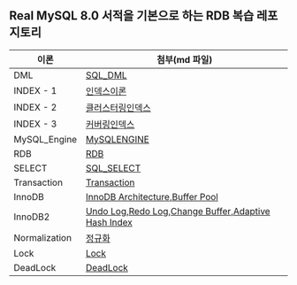 ## Real MySQL 8.0 서적을 기본으로 하는 RDB 복습 레포지토리
| 이론 | 첨부(md 파일) |
| --- | --- |
| DML |[SQL_DML](https://github.com/jinjoo-lab/RDB/blob/main/DML.md)|
| INDEX - 1 |[인덱스이론](https://github.com/jinjoo-lab/RDB/blob/main/INDEX_1.md)|
| INDEX - 2 |[클러스터링인덱스](https://github.com/jinjoo-lab/RDB/blob/main/INDEX_2.md)|
| INDEX - 3 |[커버링인덱스](https://github.com/jinjoo-lab/RDB/blob/main/INDEX_3.md)|
| MySQL_Engine |[MySQLENGINE](https://github.com/jinjoo-lab/RDB/blob/main/MySQL_Engine.md)|
| RDB |[RDB](https://github.com/jinjoo-lab/RDB/blob/main/RDB.md)|
| SELECT |[SQL_SELECT](https://github.com/jinjoo-lab/RDB/blob/main/SELECT.md)|
| Transaction |[Transaction](https://github.com/jinjoo-lab/RDB/blob/main/Transaction.md)|
| InnoDB | [InnoDB Architecture,Buffer Pool](https://github.com/jinjoo-lab/RDB/blob/main/InnoDB.md)|
| InnoDB2 | [Undo Log,Redo Log,Change Buffer,Adaptive Hash Index](https://github.com/jinjoo-lab/RDB/blob/main/InnoDB2.md)|
| Normalization | [정규화](https://github.com/jinjoo-lab/RDB/blob/main/Normalization.md)|
| Lock | [Lock](https://github.com/jinjoo-lab/RDB/blob/main/Lock.md)|
| DeadLock | [DeadLock](https://github.com/jinjoo-lab/RDB/blob/main/DeadLock.md)|
